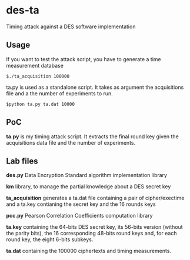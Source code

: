 # des-ta
Timing attack against a DES software implementation

Usage
-----
If you want to test the attack script, you have to generate a time measurement database

    $./ta_acquisition 100000

ta.py is used as a standalone script. It takes as argument the acquisitions file and a the number of experiments to run.

    $python ta.py ta.dat 10000



PoC
---

**ta.py** is my timing attack script. It extracts the final round key given the acquisitions data file and the number of experiments.

Lab files
---------

**des.py** Data Encryption Standard algorithm implementation library

**km** library, to manage the partial knowledge about a DES secret key

**ta_acquisition** generates a ta.dat file containing a pair of cipher/exectime and a ta.key contianing the secret key and the 16 rounds keys

**pcc.py**  Pearson Correlation Coefficients computation library

**ta.key** containing the 64-bits DES secret key, its 56-bits version (without the parity bits), the 16 corresponding 48-bits round keys and, for each round key, the eight 6-bits subkeys.

**ta.dat** containing the 100000 ciphertexts and timing measurements.






